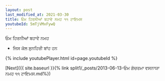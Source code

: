 ```yaml
---
layout: post
last_modified_at: 2021-03-30
title: ਓਮ ਹਿਰਨੀਆਂ ਬਹਾਵੇ ਨਮਹ ੧੧ ਟਾਇਮਸ
youtubeId: 5mTjVMxFywQ
---
```

 
 
 ਓਮ ਹਿਰਨੀਆਂ ਬਹਾਵੇ ਨਮਹ  
 
 -  ਜਿਸ ਕੋਲ ਸੁਨਹਿਰੀ ਬਾਂਹ ਹਨ 
 
  
 
  
 
 
 
 
 
 


{% include youtubePlayer.html id=page.youtubeId %}
 
[Next]({{ site.baseurl }}{% link  split1/_posts/2013-06-13-ਓਮ ਗੋਚਰਮਾ ਵਸਨਾਯਾ ਨਮਹ ੧੧ ਟਾਇਮਸ.md%})
 
